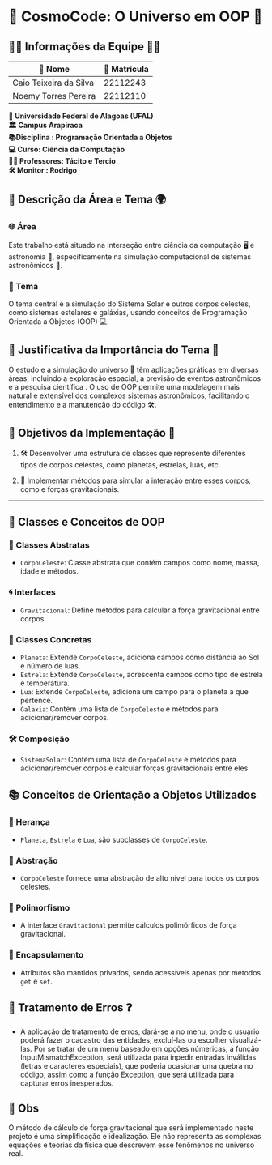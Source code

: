# 🌌 CosmoCode: O Universo em OOP 🚀

## 👩‍🚀 Informações da Equipe 🧑‍🚀

| 🌠 Nome                 | 🎫 Matrícula  |
|------------------------|--------------|
| Caio Teixeira da Silva  | 22112243     |
| Noemy Torres Pereira    | 22112110     |

**🏫 Universidade Federal de Alagoas (UFAL)**  
**🏛️ Campus Arapiraca**  
**📚Disciplina : Programação Orientada a Objetos**  
**💻 Curso: Ciência da Computação**  
**👨‍🏫 Professores: Tácito e Tercio**  
**🛠️ Monitor : Rodrigo**

## 📝 Descrição da Área e Tema 🌍

### 🌐 Área
Este trabalho está situado na interseção entre ciência da computação 🖥️ e astronomia 🔭, especificamente na simulação computacional de sistemas astronômicos 🌠.

### 🌟 Tema
O tema central é a simulação do Sistema Solar e outros corpos celestes, como sistemas estelares e galáxias, usando conceitos de Programação Orientada a Objetos (OOP) 💻.

## 🎯 Justificativa da Importância do Tema 🌌

O estudo e a simulação do universo 🌌 têm aplicações práticas em diversas áreas, incluindo a exploração espacial, a previsão de eventos astronômicos e a pesquisa científica . O uso de OOP permite uma modelagem mais natural e extensível dos complexos sistemas astronômicos, facilitando o entendimento e a manutenção do código 🛠️.

## 🎩 Objetivos da Implementação 🌠

1. 🛠️ Desenvolver uma estrutura de classes que represente diferentes tipos de corpos celestes, como planetas, estrelas, luas, etc.
  
2. 🧪 Implementar métodos para simular a interação entre esses corpos, como e forças gravitacionais.

---

## 🌌 Classes e Conceitos de OOP 

### 👾 Classes Abstratas
- `CorpoCeleste`: Classe abstrata que contém campos como nome, massa, idade e métodos.

### 🌀 Interfaces
- `Gravitacional`: Define métodos para calcular a força gravitacional entre corpos.

### 🌟 Classes Concretas
- `Planeta`: Extende `CorpoCeleste`, adiciona campos como distância ao Sol e número de luas.
- `Estrela`: Extende `CorpoCeleste`, acrescenta campos como tipo de estrela e temperatura.
- `Lua`: Extende `CorpoCeleste`, adiciona um campo para o planeta a que pertence.
- `Galaxia`: Contém uma lista de `CorpoCeleste` e métodos para adicionar/remover corpos.

### 🛠️ Composição
- `SistemaSolar`: Contém uma lista de `CorpoCeleste` e métodos para adicionar/remover corpos e calcular forças gravitacionais entre eles.

## 📚 Conceitos de Orientação a Objetos Utilizados

### 👶 Herança
- `Planeta`, `Estrela` e `Lua`, são subclasses de `CorpoCeleste`.

### 🎈 Abstração
- `CorpoCeleste` fornece uma abstração de alto nível para todos os corpos celestes.

### 🔮 Polimorfismo
- A interface `Gravitacional` permite cálculos polimórficos de força gravitacional.

### 🎁 Encapsulamento
- Atributos são mantidos privados, sendo acessíveis apenas por métodos `get` e `set`.

## 🚫 Tratamento de Erros ❓
- A aplicação de tratamento de erros, dará-se a no menu, onde o usuário poderá fazer o cadastro das entidades, excluí-las ou escolher visualizá-las. Por se tratar de um menu baseado em opções númericas, a função InputMismatchException, será utilizada para inpedir entradas inválidas (letras e caracteres especiais), que poderia ocasionar uma quebra no código, assim como a função Exception, que será utilizada para capturar erros inesperados.
## 📜 Obs

O método de cálculo de força gravitacional que será implementado neste projeto é uma simplificação e idealização. Ele não representa as complexas equações e teorias da física que descrevem esse fenômenos no universo real.
